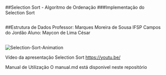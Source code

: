 ##Selection Sort - Algoritmo de Ordenação
###Implementação do Selection Sort

##

##Estrutura de Dados
Professor: Marques Moreira de Sousa
IFSP Campos do Jordão
Aluno: Maycon de Lima César 

##

![Selection-Sort-Animation](https://user-images.githubusercontent.com/90663036/208168291-55dd2b1f-b104-4503-8c71-e6ad10904f33.gif)



Vídeo da apresentação Selection Sort
https://youtu.be/

Manual de Utilização
O manual.md está disponivel neste repositório


